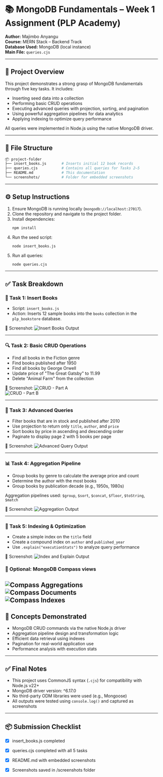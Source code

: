 # 📚 MongoDB Fundamentals – Week 1 Assignment (PLP Academy)

**Author:** Majimbo Anyangu  
**Course:** MERN Stack – Backend Track  
**Database Used:** MongoDB (local instance)  
**Main File:** `queries.cjs`

---

## 🧠 Project Overview

This project demonstrates a strong grasp of MongoDB fundamentals through five key tasks. It includes:

- Inserting seed data into a collection
- Performing basic CRUD operations
- Executing advanced queries with projection, sorting, and pagination
- Using powerful aggregation pipelines for data analytics
- Applying indexing to optimize query performance

All queries were implemented in Node.js using the native MongoDB driver.

---

## 📁 File Structure

```bash
📦 project-folder
├── insert_books.js       # Inserts initial 12 book records
├── queries.cjs           # Contains all queries for Tasks 2–5
├── README.md             # This documentation
└── screenshots/          # Folder for embedded screenshots
```

---

## ⚙️ Setup Instructions

1. Ensure MongoDB is running locally (`mongodb://localhost:27017`).
2. Clone the repository and navigate to the project folder.
3. Install dependencies:
   ```bash
   npm install
   ```
4. Run the seed script:
   ```bash
   node insert_books.js
   ```
5. Run all queries:
   ```bash
   node queries.cjs
   ```

---

## ✅ Task Breakdown

### 📌 Task 1: Insert Books
- Script: `insert_books.js`
- Action: Inserts 12 sample books into the `books` collection in the `plp_bookstore` database.

📸 Screenshot:
![Insert Books Output](./screenshots/1.insert-books-output.png)

---

### 🔍 Task 2: Basic CRUD Operations
- Find all books in the Fiction genre
- Find books published after 1950
- Find all books by George Orwell
- Update price of "The Great Gatsby" to 11.99
- Delete "Animal Farm" from the collection

📸 Screenshot:
![CRUD - Part A](./screenshots/2a_crud_results.png)  
![CRUD - Part B](./screenshots/2b_crud_results.png)

---

### 🔎 Task 3: Advanced Queries
- Filter books that are in stock and published after 2010
- Use projection to return only `title`, `author`, and `price`
- Sort books by price in ascending and descending order
- Paginate to display page 2 with 5 books per page

📸 Screenshot:
![Advanced Query Output](./screenshots/3a_advanced_queries.png)

---

### 📊 Task 4: Aggregation Pipeline
- Group books by genre to calculate the average price and count
- Determine the author with the most books
- Group books by publication decade (e.g., 1950s, 1980s)

Aggregation pipelines used: `$group`, `$sort`, `$concat`, `$floor`, `$toString`, `$match`

📸 Screenshot:
![Aggregation Output](./screenshots/4_aggregation.cjs.png)

---

### 🚀 Task 5: Indexing & Optimization
- Create a simple index on the `title` field
- Create a compound index on `author` and `published_year`
- Use `.explain("executionStats")` to analyze query performance

📸 Screenshot:
![Index and Explain Output](./screenshots/5b.Index.cjs.png)


### 🧪 Optional: MongoDB Compass views  
![Compass Aggregations](./screenshots/Aggregations..png)  
![Compass Documents](./screenshots/Documents.png)  
![Compass Indexes](./screenshots/Indexes..png)
---

## 🧩 Concepts Demonstrated

- MongoDB CRUD commands via the native Node.js driver
- Aggregation pipeline design and transformation logic
- Efficient data retrieval using indexes
- Pagination for real-world application use
- Performance analysis with execution stats

---

## ✅ Final Notes

- This project uses CommonJS syntax (`.cjs`) for compatibility with Node.js v22+
- MongoDB driver version: ^6.17.0
- No third-party ODM libraries were used (e.g., Mongoose)
- All outputs were tested using `console.log()` and captured as screenshots

---

## 📦 Submission Checklist

- [x] insert_books.js completed
- [x] queries.cjs completed with all 5 tasks
- [x] README.md with embedded screenshots
- [x] Screenshots saved in /screenshots folder

